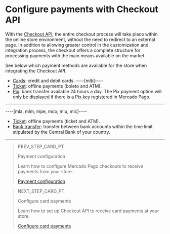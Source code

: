 # Configure payments with Checkout API

With the [Checkout API](/developers/en/guides/checkout-api/introduction), the entire checkout process will take place within the online store environment, without the need to redirect to an external page. In addition to allowing greater control in the customization and integration process, the checkout offers a complete structure for processing payments with the main means available on the market.

See below which payment methods are available for the store when integrating the Checkout API.

* [Cards](/developers/en/docs/magento-two/payment-configuration/checkout-api/cards): credit and debit cards.
----[mlb]----
* [Ticket](/developers/en/docs/magento-two/payment-configuration/checkout-api/ticket): offline payments (boleto and ATM).
* [Pix](/developers/en/docs/magento-two/payment-configuration/checkout-api/pix): bank transfer available 24 hours a day. The Pix payment option will only be displayed if there is a [Pix key registered](/developers/en/guides/checkout-api/receiving-payment-by-pix) in Mercado Pago.
------------
----[mla, mlm, mpe, mco, mlu, mlc]----
* [Ticket](/developers/en/docs/magento-two/payment-configuration/checkout-api/ticket): offline payments (ticket and ATM).
* [Bank transfer](/developers/en/docs/magento-two/payment-configuration/checkout-api/bank-transfer): transfer between bank accounts within the time limit stipulated by the Central Bank of your country.
------------

> PREV_STEP_CARD_PT
>
> Payment configuration
>
> Learn how to configure Mercado Pago checkouts to receive payments from your store.
>
> [Payment configuration](/developers/en/docs/magento-two/payment-configuration)

> NEXT_STEP_CARD_PT
>
> Configure card payments
>
> Learn how to set up Checkout API to receive card payments at your store.
>
> [Configure card payments](/developers/en/docs/magento-two/payment-configuration/checkout-api/cards)